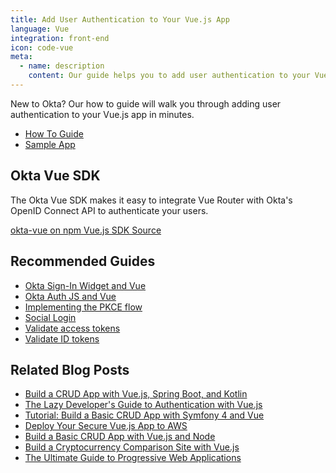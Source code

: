 ```yaml
---
title: Add User Authentication to Your Vue.js App
language: Vue
integration: front-end
icon: code-vue
meta:
  - name: description
    content: Our guide helps you to add user authentication to your Vue app, integrate with Vue Router, and suggests related content.
---
```


New to Okta? Our how to guide will walk you through adding user authentication to your Vue.js app in minutes.

<ul class='language-ctas'>
	<li>
		<a href='/docs/guides/sign-into-spa/vue/before-you-begin/' class='Button--blueDarkOutline' data-proofer-ignore>
			<span>How To Guide</span>
		</a>
	</li>
	<li>
		<a href='https://github.com/okta/samples-js-vue' class='Button--blueDarkOutline' data-proofer-ignore>
			<span>Sample App</span>
		</a>
	</li>
</ul>

## Okta Vue SDK

The Okta Vue SDK makes it easy to integrate Vue Router with Okta's OpenID Connect API to authenticate your users.

<a href='https://www.npmjs.com/package/@okta/okta-vue' class="language-reference">
	<span class='icon download-16'></span>
	<span>okta-vue on npm</span>
</a>

<a href='https://github.com/okta/okta-vue'>
	<span class='fa fa-github'></span> <span>Vue.js SDK Source</span>
</a>

## Recommended Guides

- [Okta Sign-In Widget and Vue](/code/vue/okta_vue_sign-in_widget/)
- [Okta Auth JS and Vue](/code/vue/okta_vue/)
- [Implementing the PKCE flow](/docs/guides/implement-grant-type/authcodepkce/main/)
- [Social Login](/docs/concepts/social-login/)
- [Validate access tokens](/docs/guides/validate-access-tokens)
- [Validate ID tokens](/docs/guides/validate-id-tokens)

## Related Blog Posts

- [Build a CRUD App with Vue.js, Spring Boot, and Kotlin](https://developer.okta.com/blog/2020/06/26/spring-boot-vue-kotlin)
- [The Lazy Developer's Guide to Authentication with Vue.js](https://developer.okta.com/blog/2017/09/14/lazy-developers-guide-to-auth-with-vue)
- [Tutorial: Build a Basic CRUD App with Symfony 4 and Vue](https://developer.okta.com/blog/2018/06/14/php-crud-app-symfony-vue)
- [Deploy Your Secure Vue.js App to AWS](https://developer.okta.com/blog/2018/07/03/deploy-vue-app-aws)
- [Build a Basic CRUD App with Vue.js and Node](https://developer.okta.com/blog/2018/02/15/build-crud-app-vuejs-node)
- [Build a Cryptocurrency Comparison Site with Vue.js](https://developer.okta.com/blog/2017/09/06/build-a-cryptocurrency-comparison-site-with-vuejs)
- [The Ultimate Guide to Progressive Web Applications](https://developer.okta.com/blog/2017/07/20/the-ultimate-guide-to-progressive-web-applications)

